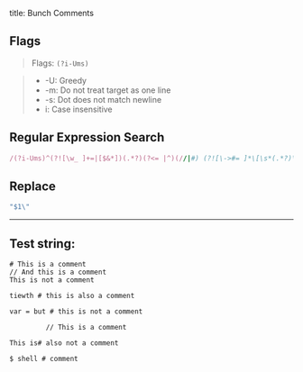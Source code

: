 title: Bunch Comments

## Flags

> Flags: `(?i-Ums)`

> * -U: Greedy
> * -m: Do not treat target as one line
> * -s: Dot does not match newline
> * i: Case insensitive

## Regular Expression Search

```ruby
/(?i-Ums)^(?![\w_ ]+=|[$&*])(.*?)(?<= |^)(//|#) (?![\->#= ]*\[\s*(.*?)\s*\]).*$/
```

## Replace

```ruby
"$1\"
```

---

## Test string:

```text
# This is a comment
// And this is a comment
This is not a comment

tiewth # this is also a comment

var = but # this is not a comment

         // This is a comment

This is# also not a comment

$ shell # comment
```


